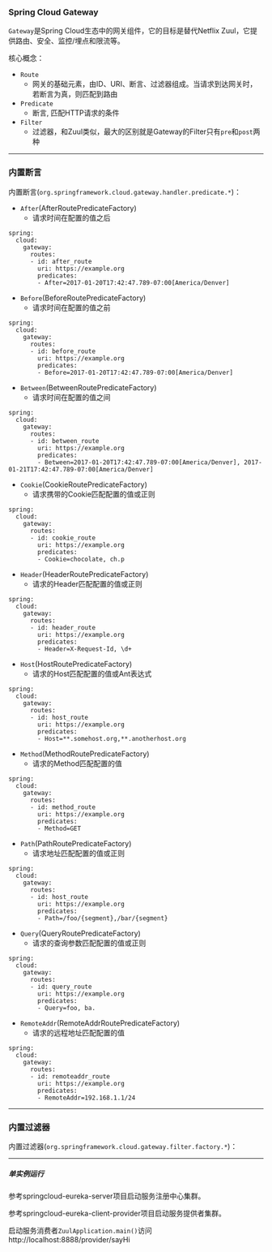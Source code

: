 ### Spring Cloud Gateway

`Gateway`是Spring Cloud生态中的网关组件，它的目标是替代Netflix Zuul，它提供路由、安全、监控/埋点和限流等。

核心概念：

* `Route`
    - 网关的基础元素，由ID、URI、断言、过滤器组成。当请求到达网关时，若断言为真，则匹配到路由
* `Predicate`
    - 断言, 匹配HTTP请求的条件
* `Filter`
    - 过滤器，和Zuul类似，最大的区别就是Gateway的Filter只有`pre`和`post`两种

---

### 内置断言

内置断言(`org.springframework.cloud.gateway.handler.predicate.*`)：

* `After`(AfterRoutePredicateFactory)
    - 请求时间在配置的值之后
```
spring:
  cloud:
    gateway:
      routes:
      - id: after_route
        uri: https://example.org
        predicates:
        - After=2017-01-20T17:42:47.789-07:00[America/Denver]
```

* `Before`(BeforeRoutePredicateFactory)
    - 请求时间在配置的值之前
```
spring:
  cloud:
    gateway:
      routes:
      - id: before_route
        uri: https://example.org
        predicates:
        - Before=2017-01-20T17:42:47.789-07:00[America/Denver]
```

* `Between`(BetweenRoutePredicateFactory)
    - 请求时间在配置的值之间
```
spring:
  cloud:
    gateway:
      routes:
      - id: between_route
        uri: https://example.org
        predicates:
        - Between=2017-01-20T17:42:47.789-07:00[America/Denver], 2017-01-21T17:42:47.789-07:00[America/Denver]
```

* `Cookie`(CookieRoutePredicateFactory)
    - 请求携带的Cookie匹配配置的值或正则
```
spring:
  cloud:
    gateway:
      routes:
      - id: cookie_route
        uri: https://example.org
        predicates:
        - Cookie=chocolate, ch.p
```

* `Header`(HeaderRoutePredicateFactory)
    - 请求的Header匹配配置的值或正则
```
spring:
  cloud:
    gateway:
      routes:
      - id: header_route
        uri: https://example.org
        predicates:
        - Header=X-Request-Id, \d+
```

* `Host`(HostRoutePredicateFactory)
    - 请求的Host匹配配置的值或Ant表达式
```
spring:
  cloud:
    gateway:
      routes:
      - id: host_route
        uri: https://example.org
        predicates:
        - Host=**.somehost.org,**.anotherhost.org
```

* `Method`(MethodRoutePredicateFactory)
    - 请求的Method匹配配置的值
```
spring:
  cloud:
    gateway:
      routes:
      - id: method_route
        uri: https://example.org
        predicates:
        - Method=GET
```

* `Path`(PathRoutePredicateFactory)
    - 请求地址匹配配置的值或正则
```
spring:
  cloud:
    gateway:
      routes:
      - id: host_route
        uri: https://example.org
        predicates:
        - Path=/foo/{segment},/bar/{segment}
```

* `Query`(QueryRoutePredicateFactory)
    - 请求的查询参数匹配配置的值或正则
```
spring:
  cloud:
    gateway:
      routes:
      - id: query_route
        uri: https://example.org
        predicates:
        - Query=foo, ba.
```

* `RemoteAddr`(RemoteAddrRoutePredicateFactory)
    - 请求的远程地址匹配配置的值
```
spring:
  cloud:
    gateway:
      routes:
      - id: remoteaddr_route
        uri: https://example.org
        predicates:
        - RemoteAddr=192.168.1.1/24
```

---

### 内置过滤器

内置过滤器(`org.springframework.cloud.gateway.filter.factory.*`)：

---

##### 单实例运行

参考springcloud-eureka-server项目启动服务注册中心集群。

参考springcloud-eureka-client-provider项目启动服务提供者集群。

启动服务消费者`ZuulApplication.main()`访问 http://localhost:8888/provider/sayHi